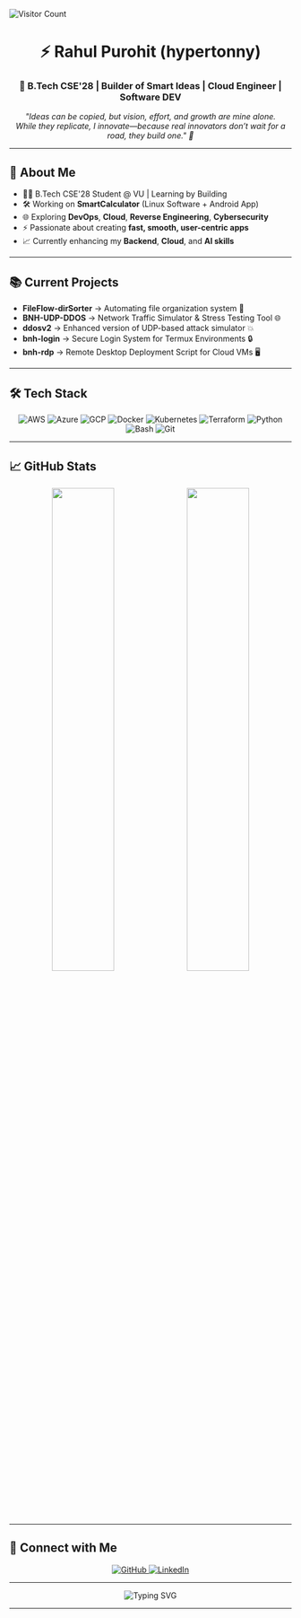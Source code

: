 ![Visitor Count](https://komarev.com/ghpvc/?username=hypertonny&color=blueviolet&style=flat-square)
<h1 align="center">⚡ Rahul Purohit (hypertonny)</h1>
<h3 align="center">🚀 B.Tech CSE'28 | Builder of Smart Ideas | Cloud Engineer | Software DEV</h3>

<p align="center"><i>"Ideas can be copied, but vision, effort, and growth are mine alone.<br>
While they replicate, I innovate—because real innovators don’t wait for a road, they build one." 🚀</i></p>

---

## 🚀 About Me
- 🧑‍💻 B.Tech CSE'28 Student @ VU | Learning by Building
- 🛠️ Working on **SmartCalculator** (Linux Software + Android App)
- 🌐 Exploring **DevOps**, **Cloud**, **Reverse Engineering**, **Cybersecurity**
- ⚡ Passionate about creating **fast, smooth, user-centric apps**
- 📈 Currently enhancing my **Backend**, **Cloud**, and **AI skills**

---

## 📚 Current Projects
- **FileFlow-dirSorter** → Automating file organization system 📁
- **BNH-UDP-DDOS** → Network Traffic Simulator & Stress Testing Tool 🌐
- **ddosv2** → Enhanced version of UDP-based attack simulator 💥
- **bnh-login** → Secure Login System for Termux Environments 🔒
- **bnh-rdp** → Remote Desktop Deployment Script for Cloud VMs 🖥️

---

## 🛠️ Tech Stack
<div align="center">

![AWS](https://img.shields.io/badge/AWS-000?style=for-the-badge&logo=amazon-aws&logoColor=FF9900)
![Azure](https://img.shields.io/badge/Azure-000?style=for-the-badge&logo=microsoft-azure&logoColor=0078D4)
![GCP](https://img.shields.io/badge/GCP-000?style=for-the-badge&logo=google-cloud&logoColor=4285F4)
![Docker](https://img.shields.io/badge/Docker-000?style=for-the-badge&logo=docker&logoColor=2496ED)
![Kubernetes](https://img.shields.io/badge/Kubernetes-000?style=for-the-badge&logo=kubernetes&logoColor=326CE5)
![Terraform](https://img.shields.io/badge/Terraform-000?style=for-the-badge&logo=terraform&logoColor=7B42BC)
![Python](https://img.shields.io/badge/Python-000?style=for-the-badge&logo=python&logoColor=00FF00)
![Bash](https://img.shields.io/badge/Bash-000?style=for-the-badge&logo=gnu-bash&logoColor=00FF00)
![Git](https://img.shields.io/badge/Git-000?style=for-the-badge&logo=git&logoColor=F05032)

</div>

---

## 📈 GitHub Stats
<div align="center">

<img src="https://github-readme-stats.vercel.app/api?username=hypertonny&show_icons=true&theme=tokyonight&hide_border=true" width="47%" />
<img src="https://github-readme-streak-stats.herokuapp.com/?user=hypertonny&theme=tokyonight&hide_border=true" width="47%" />

</div>

---

## 🔗 Connect with Me
<p align="center">
  <a href="https://github.com/hypertonny" target="_blank">
    <img src="https://img.shields.io/badge/GitHub-100000?style=for-the-badge&logo=github&logoColor=white" alt="GitHub" />
  </a>
  <a href="https://www.linkedin.com/in/purohitrahul785/" target="_blank">
    <img src="https://img.shields.io/badge/LinkedIn-0A66C2?style=for-the-badge&logo=linkedin&logoColor=white" alt="LinkedIn" />
  </a>
</p>

---

<p align="center">
  <img src="https://readme-typing-svg.demolab.com?font=Fira+Code&size=24&duration=3000&pause=1000&center=true&width=600&lines=Fast+Learner+🚀;Code%2C+Create%2C+Innovate+✨;Open+to+Opportunities+🤝;" alt="Typing SVG" />
</p>

---


